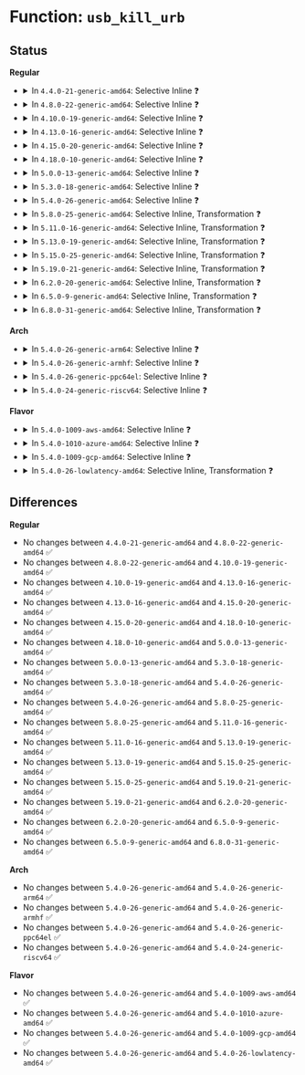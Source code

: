 # Function: <code>usb_kill_urb</code>

## Status
<b>Regular</b>
<ul>
<li>
<details>
<summary>In <code>4.4.0-21-generic-amd64</code>: Selective Inline ❓</summary>

```c
void usb_kill_urb(struct urb * urb)
```

```json
{
  "name": "usb_kill_urb",
  "collision_type": "Unique Global",
  "inline_type": "Selective",
  "funcs": [
    {
      "addr": 18446744071585203984,
      "name": "usb_kill_urb",
      "external": true,
      "loc": "drivers/usb/core/urb.c:660",
      "file": "drivers/usb/core/urb.c",
      "inline": "not declared, inlined",
      "caller_inline": [],
      "caller_func": [
        "drivers/usb/core/hub.c:hub_quiesce",
        "drivers/usb/core/hcd.c:usb_hcd_flush_endpoint",
        "drivers/usb/core/urb.c:usb_kill_anchored_urbs",
        "drivers/usb/core/message.c:usb_start_wait_urb",
        "drivers/usb/core/devio.c:destroy_async",
        "drivers/usb/core/devio.c:usbdev_do_ioctl"
      ]
    }
  ],
  "symbols": [
    {
      "addr": 18446744071585203984,
      "name": "usb_kill_urb",
      "section": ".text",
      "bind": "STB_GLOBAL",
      "size": 192
    }
  ]
}
```
</details>
</li>
<li>
<details>
<summary>In <code>4.8.0-22-generic-amd64</code>: Selective Inline ❓</summary>

```c
void usb_kill_urb(struct urb * urb)
```

```json
{
  "name": "usb_kill_urb",
  "collision_type": "Unique Global",
  "inline_type": "Selective",
  "funcs": [
    {
      "addr": 18446744071585596080,
      "name": "usb_kill_urb",
      "external": true,
      "loc": "drivers/usb/core/urb.c:660",
      "file": "drivers/usb/core/urb.c",
      "inline": "not declared, inlined",
      "caller_inline": [],
      "caller_func": [
        "drivers/usb/core/hub.c:hub_quiesce",
        "drivers/usb/core/hcd.c:usb_hcd_flush_endpoint",
        "drivers/usb/core/urb.c:usb_kill_anchored_urbs",
        "drivers/usb/core/message.c:usb_start_wait_urb",
        "drivers/usb/core/devio.c:usbdev_do_ioctl",
        "drivers/usb/core/devio.c:destroy_async"
      ]
    }
  ],
  "symbols": [
    {
      "addr": 18446744071585596080,
      "name": "usb_kill_urb",
      "section": ".text",
      "bind": "STB_GLOBAL",
      "size": 199
    }
  ]
}
```
</details>
</li>
<li>
<details>
<summary>In <code>4.10.0-19-generic-amd64</code>: Selective Inline ❓</summary>

```c
void usb_kill_urb(struct urb * urb)
```

```json
{
  "name": "usb_kill_urb",
  "collision_type": "Unique Global",
  "inline_type": "Selective",
  "funcs": [
    {
      "addr": 18446744071585783680,
      "name": "usb_kill_urb",
      "external": true,
      "loc": "drivers/usb/core/urb.c:660",
      "file": "drivers/usb/core/urb.c",
      "inline": "not declared, inlined",
      "caller_inline": [],
      "caller_func": [
        "drivers/usb/core/hub.c:hub_quiesce",
        "drivers/usb/core/hcd.c:usb_hcd_flush_endpoint",
        "drivers/usb/core/urb.c:usb_kill_anchored_urbs",
        "drivers/usb/core/message.c:usb_start_wait_urb",
        "drivers/usb/core/devio.c:usbdev_do_ioctl",
        "drivers/usb/core/devio.c:destroy_async"
      ]
    }
  ],
  "symbols": [
    {
      "addr": 18446744071585783680,
      "name": "usb_kill_urb",
      "section": ".text",
      "bind": "STB_GLOBAL",
      "size": 187
    }
  ]
}
```
</details>
</li>
<li>
<details>
<summary>In <code>4.13.0-16-generic-amd64</code>: Selective Inline ❓</summary>

```c
void usb_kill_urb(struct urb * urb)
```

```json
{
  "name": "usb_kill_urb",
  "collision_type": "Unique Global",
  "inline_type": "Selective",
  "funcs": [
    {
      "addr": 18446744071585870656,
      "name": "usb_kill_urb",
      "external": true,
      "loc": "drivers/usb/core/urb.c:660",
      "file": "drivers/usb/core/urb.c",
      "inline": "not declared, inlined",
      "caller_inline": [],
      "caller_func": [
        "drivers/usb/core/hub.c:hub_quiesce",
        "drivers/usb/core/hcd.c:usb_hcd_flush_endpoint",
        "drivers/usb/core/urb.c:usb_kill_anchored_urbs",
        "drivers/usb/core/message.c:usb_start_wait_urb",
        "drivers/usb/core/devio.c:usbdev_do_ioctl",
        "drivers/usb/core/devio.c:destroy_async"
      ]
    }
  ],
  "symbols": [
    {
      "addr": 18446744071585870656,
      "name": "usb_kill_urb",
      "section": ".text",
      "bind": "STB_GLOBAL",
      "size": 187
    }
  ]
}
```
</details>
</li>
<li>
<details>
<summary>In <code>4.15.0-20-generic-amd64</code>: Selective Inline ❓</summary>

```c
void usb_kill_urb(struct urb * urb)
```

```json
{
  "name": "usb_kill_urb",
  "collision_type": "Unique Global",
  "inline_type": "Selective",
  "funcs": [
    {
      "addr": 18446744071586310736,
      "name": "usb_kill_urb",
      "external": true,
      "loc": "drivers/usb/core/urb.c:683",
      "file": "drivers/usb/core/urb.c",
      "inline": "not declared, inlined",
      "caller_inline": [],
      "caller_func": [
        "drivers/usb/core/hub.c:hub_quiesce",
        "drivers/usb/core/hcd.c:usb_hcd_flush_endpoint",
        "drivers/usb/core/urb.c:usb_kill_anchored_urbs",
        "drivers/usb/core/message.c:usb_start_wait_urb",
        "drivers/usb/core/devio.c:usbdev_do_ioctl",
        "drivers/usb/core/devio.c:destroy_async"
      ]
    }
  ],
  "symbols": [
    {
      "addr": 18446744071586310736,
      "name": "usb_kill_urb",
      "section": ".text",
      "bind": "STB_GLOBAL",
      "size": 187
    }
  ]
}
```
</details>
</li>
<li>
<details>
<summary>In <code>4.18.0-10-generic-amd64</code>: Selective Inline ❓</summary>

```c
void usb_kill_urb(struct urb * urb)
```

```json
{
  "name": "usb_kill_urb",
  "collision_type": "Unique Global",
  "inline_type": "Selective",
  "funcs": [
    {
      "addr": 18446744071586568032,
      "name": "usb_kill_urb",
      "external": true,
      "loc": "drivers/usb/core/urb.c:688",
      "file": "drivers/usb/core/urb.c",
      "inline": "not declared, inlined",
      "caller_inline": [],
      "caller_func": [
        "drivers/usb/core/hub.c:hub_quiesce",
        "drivers/usb/core/hcd.c:usb_hcd_flush_endpoint",
        "drivers/usb/core/urb.c:usb_kill_anchored_urbs",
        "drivers/usb/core/message.c:usb_start_wait_urb",
        "drivers/usb/core/devio.c:usbdev_do_ioctl",
        "drivers/usb/core/devio.c:destroy_async"
      ]
    }
  ],
  "symbols": [
    {
      "addr": 18446744071586568032,
      "name": "usb_kill_urb",
      "section": ".text",
      "bind": "STB_GLOBAL",
      "size": 187
    }
  ]
}
```
</details>
</li>
<li>
<details>
<summary>In <code>5.0.0-13-generic-amd64</code>: Selective Inline ❓</summary>

```c
void usb_kill_urb(struct urb * urb)
```

```json
{
  "name": "usb_kill_urb",
  "collision_type": "Unique Global",
  "inline_type": "Selective",
  "funcs": [
    {
      "addr": 18446744071586717088,
      "name": "usb_kill_urb",
      "external": true,
      "loc": "drivers/usb/core/urb.c:688",
      "file": "drivers/usb/core/urb.c",
      "inline": "not declared, inlined",
      "caller_inline": [],
      "caller_func": [
        "drivers/usb/core/hub.c:hub_quiesce",
        "drivers/usb/core/hcd.c:usb_hcd_flush_endpoint",
        "drivers/usb/core/urb.c:usb_kill_anchored_urbs",
        "drivers/usb/core/message.c:usb_start_wait_urb",
        "drivers/usb/core/devio.c:usbdev_do_ioctl",
        "drivers/usb/core/devio.c:destroy_async"
      ]
    }
  ],
  "symbols": [
    {
      "addr": 18446744071586717088,
      "name": "usb_kill_urb",
      "section": ".text",
      "bind": "STB_GLOBAL",
      "size": 187
    }
  ]
}
```
</details>
</li>
<li>
<details>
<summary>In <code>5.3.0-18-generic-amd64</code>: Selective Inline ❓</summary>

```c
void usb_kill_urb(struct urb * urb)
```

```json
{
  "name": "usb_kill_urb",
  "collision_type": "Unique Global",
  "inline_type": "Selective",
  "funcs": [
    {
      "addr": 18446744071586972256,
      "name": "usb_kill_urb",
      "external": true,
      "loc": "drivers/usb/core/urb.c:687",
      "file": "drivers/usb/core/urb.c",
      "inline": "not declared, inlined",
      "caller_inline": [],
      "caller_func": [
        "drivers/usb/core/hub.c:hub_quiesce",
        "drivers/usb/core/hcd.c:usb_hcd_flush_endpoint",
        "drivers/usb/core/urb.c:usb_kill_anchored_urbs",
        "drivers/usb/core/message.c:usb_start_wait_urb",
        "drivers/usb/core/devio.c:usbdev_do_ioctl",
        "drivers/usb/core/devio.c:destroy_async"
      ]
    }
  ],
  "symbols": [
    {
      "addr": 18446744071586972256,
      "name": "usb_kill_urb",
      "section": ".text",
      "bind": "STB_GLOBAL",
      "size": 180
    }
  ]
}
```
</details>
</li>
<li>
<details>
<summary>In <code>5.4.0-26-generic-amd64</code>: Selective Inline ❓</summary>

```c
void usb_kill_urb(struct urb * urb)
```

```json
{
  "name": "usb_kill_urb",
  "collision_type": "Unique Global",
  "inline_type": "Selective",
  "funcs": [
    {
      "addr": 18446744071587171296,
      "name": "usb_kill_urb",
      "external": true,
      "loc": "drivers/usb/core/urb.c:688",
      "file": "drivers/usb/core/urb.c",
      "inline": "not declared, inlined",
      "caller_inline": [],
      "caller_func": [
        "drivers/usb/core/hub.c:hub_quiesce",
        "drivers/usb/core/hcd.c:usb_hcd_flush_endpoint",
        "drivers/usb/core/urb.c:usb_kill_anchored_urbs",
        "drivers/usb/core/message.c:usb_start_wait_urb",
        "drivers/usb/core/devio.c:usbdev_do_ioctl",
        "drivers/usb/core/devio.c:destroy_async"
      ]
    }
  ],
  "symbols": [
    {
      "addr": 18446744071587171296,
      "name": "usb_kill_urb",
      "section": ".text",
      "bind": "STB_GLOBAL",
      "size": 180
    }
  ]
}
```
</details>
</li>
<li>
<details>
<summary>In <code>5.8.0-25-generic-amd64</code>: Selective Inline, Transformation ❓</summary>

```c
void usb_kill_urb(struct urb * urb)
```

```json
{
  "name": "usb_kill_urb",
  "collision_type": "Unique Global",
  "inline_type": "Selective",
  "funcs": [
    {
      "addr": 18446744071588022052,
      "name": "usb_kill_urb",
      "external": true,
      "loc": "drivers/usb/core/urb.c:688",
      "file": "drivers/usb/core/urb.c",
      "inline": "not declared, inlined",
      "caller_inline": [
        "drivers/usb/core/urb.c:usb_kill_anchored_urbs"
      ],
      "caller_func": [
        "drivers/usb/core/hub.c:hub_quiesce",
        "drivers/usb/core/hcd.c:usb_hcd_flush_endpoint",
        "drivers/usb/core/urb.c:usb_kill_anchored_urbs",
        "drivers/usb/core/message.c:usb_start_wait_urb",
        "drivers/usb/core/devio.c:usbdev_do_ioctl",
        "drivers/usb/core/devio.c:destroy_async"
      ]
    }
  ],
  "symbols": [
    {
      "addr": 18446744071588020464,
      "name": "usb_kill_urb.part.0",
      "section": ".text",
      "bind": "STB_LOCAL",
      "size": 152
    },
    {
      "addr": 18446744071588020624,
      "name": "usb_kill_urb",
      "section": ".text",
      "bind": "STB_GLOBAL",
      "size": 54
    }
  ]
}
```
</details>
</li>
<li>
<details>
<summary>In <code>5.11.0-16-generic-amd64</code>: Selective Inline, Transformation ❓</summary>

```c
void usb_kill_urb(struct urb * urb)
```

```json
{
  "name": "usb_kill_urb",
  "collision_type": "Unique Global",
  "inline_type": "Selective",
  "funcs": [
    {
      "addr": 18446744071588069397,
      "name": "usb_kill_urb",
      "external": true,
      "loc": "drivers/usb/core/urb.c:703",
      "file": "drivers/usb/core/urb.c",
      "inline": "not declared, inlined",
      "caller_inline": [
        "drivers/usb/core/urb.c:usb_kill_anchored_urbs"
      ],
      "caller_func": [
        "drivers/usb/core/hub.c:hub_quiesce",
        "drivers/usb/core/hcd.c:usb_hcd_flush_endpoint",
        "drivers/usb/core/urb.c:usb_kill_anchored_urbs",
        "drivers/usb/core/message.c:usb_start_wait_urb",
        "drivers/usb/core/devio.c:usbdev_do_ioctl",
        "drivers/usb/core/devio.c:destroy_async"
      ]
    }
  ],
  "symbols": [
    {
      "addr": 18446744071588068272,
      "name": "usb_kill_urb.part.0",
      "section": ".text",
      "bind": "STB_LOCAL",
      "size": 152
    },
    {
      "addr": 18446744071588068432,
      "name": "usb_kill_urb",
      "section": ".text",
      "bind": "STB_GLOBAL",
      "size": 54
    }
  ]
}
```
</details>
</li>
<li>
<details>
<summary>In <code>5.13.0-19-generic-amd64</code>: Selective Inline, Transformation ❓</summary>

```c
void usb_kill_urb(struct urb * urb)
```

```json
{
  "name": "usb_kill_urb",
  "collision_type": "Unique Global",
  "inline_type": "Selective",
  "funcs": [
    {
      "addr": 18446744071587952981,
      "name": "usb_kill_urb",
      "external": true,
      "loc": "drivers/usb/core/urb.c:703",
      "file": "drivers/usb/core/urb.c",
      "inline": "not declared, inlined",
      "caller_inline": [
        "drivers/usb/core/urb.c:usb_kill_anchored_urbs"
      ],
      "caller_func": [
        "drivers/usb/core/hub.c:hub_quiesce",
        "drivers/usb/core/hcd.c:usb_hcd_flush_endpoint",
        "drivers/usb/core/urb.c:usb_kill_anchored_urbs",
        "drivers/usb/core/message.c:usb_start_wait_urb",
        "drivers/usb/core/devio.c:usbdev_do_ioctl",
        "drivers/usb/core/devio.c:destroy_async"
      ]
    }
  ],
  "symbols": [
    {
      "addr": 18446744071587951056,
      "name": "usb_kill_urb.part.0",
      "section": ".text",
      "bind": "STB_LOCAL",
      "size": 152
    },
    {
      "addr": 18446744071587951216,
      "name": "usb_kill_urb",
      "section": ".text",
      "bind": "STB_GLOBAL",
      "size": 54
    }
  ]
}
```
</details>
</li>
<li>
<details>
<summary>In <code>5.15.0-25-generic-amd64</code>: Selective Inline, Transformation ❓</summary>

```c
void usb_kill_urb(struct urb * urb)
```

```json
{
  "name": "usb_kill_urb",
  "collision_type": "Unique Global",
  "inline_type": "Selective",
  "funcs": [
    {
      "addr": 18446744071588563621,
      "name": "usb_kill_urb",
      "external": true,
      "loc": "drivers/usb/core/urb.c:712",
      "file": "drivers/usb/core/urb.c",
      "inline": "not declared, inlined",
      "caller_inline": [
        "drivers/usb/core/urb.c:usb_kill_anchored_urbs"
      ],
      "caller_func": [
        "drivers/usb/core/hub.c:hub_quiesce",
        "drivers/usb/core/hcd.c:usb_hcd_flush_endpoint",
        "drivers/usb/core/urb.c:usb_kill_anchored_urbs",
        "drivers/usb/core/message.c:usb_start_wait_urb",
        "drivers/usb/core/devio.c:usbdev_do_ioctl",
        "drivers/usb/core/devio.c:usbfs_start_wait_urb",
        "drivers/usb/core/devio.c:destroy_async"
      ]
    }
  ],
  "symbols": [
    {
      "addr": 18446744071588561696,
      "name": "usb_kill_urb.part.0",
      "section": ".text",
      "bind": "STB_LOCAL",
      "size": 152
    },
    {
      "addr": 18446744071588561856,
      "name": "usb_kill_urb",
      "section": ".text",
      "bind": "STB_GLOBAL",
      "size": 54
    }
  ]
}
```
</details>
</li>
<li>
<details>
<summary>In <code>5.19.0-21-generic-amd64</code>: Selective Inline, Transformation ❓</summary>

```c
void usb_kill_urb(struct urb * urb)
```

```json
{
  "name": "usb_kill_urb",
  "collision_type": "Unique Global",
  "inline_type": "Selective",
  "funcs": [
    {
      "addr": 18446744071589973346,
      "name": "usb_kill_urb",
      "external": true,
      "loc": "drivers/usb/core/urb.c:712",
      "file": "drivers/usb/core/urb.c",
      "inline": "not declared, inlined",
      "caller_inline": [
        "drivers/usb/core/urb.c:usb_kill_anchored_urbs"
      ],
      "caller_func": [
        "drivers/usb/core/hub.c:hub_quiesce",
        "drivers/usb/core/hcd.c:usb_hcd_flush_endpoint",
        "drivers/usb/core/urb.c:usb_kill_anchored_urbs",
        "drivers/usb/core/message.c:usb_start_wait_urb",
        "drivers/usb/core/devio.c:usbdev_do_ioctl",
        "drivers/usb/core/devio.c:usbfs_start_wait_urb",
        "drivers/usb/core/devio.c:destroy_async"
      ]
    }
  ],
  "symbols": [
    {
      "addr": 18446744071589972192,
      "name": "usb_kill_urb.part.0",
      "section": ".text",
      "bind": "STB_LOCAL",
      "size": 207
    },
    {
      "addr": 18446744071589972400,
      "name": "usb_kill_urb",
      "section": ".text",
      "bind": "STB_GLOBAL",
      "size": 59
    }
  ]
}
```
</details>
</li>
<li>
<details>
<summary>In <code>6.2.0-20-generic-amd64</code>: Selective Inline, Transformation ❓</summary>

```c
void usb_kill_urb(struct urb * urb)
```

```json
{
  "name": "usb_kill_urb",
  "collision_type": "Unique Global",
  "inline_type": "Selective",
  "funcs": [
    {
      "addr": 18446744071591566738,
      "name": "usb_kill_urb",
      "external": true,
      "loc": "drivers/usb/core/urb.c:714",
      "file": "drivers/usb/core/urb.c",
      "inline": "not declared, inlined",
      "caller_inline": [
        "drivers/usb/core/urb.c:usb_kill_anchored_urbs"
      ],
      "caller_func": [
        "drivers/usb/core/hub.c:hub_quiesce",
        "drivers/usb/core/hcd.c:usb_hcd_flush_endpoint",
        "drivers/usb/core/urb.c:usb_kill_anchored_urbs",
        "drivers/usb/core/message.c:usb_start_wait_urb",
        "drivers/usb/core/devio.c:usbdev_do_ioctl",
        "drivers/usb/core/devio.c:usbfs_start_wait_urb",
        "drivers/usb/core/devio.c:destroy_async"
      ]
    }
  ],
  "symbols": [
    {
      "addr": 18446744071591565472,
      "name": "usb_kill_urb.part.0",
      "section": ".text",
      "bind": "STB_LOCAL",
      "size": 207
    },
    {
      "addr": 18446744071591565696,
      "name": "usb_kill_urb",
      "section": ".text",
      "bind": "STB_GLOBAL",
      "size": 59
    }
  ]
}
```
</details>
</li>
<li>
<details>
<summary>In <code>6.5.0-9-generic-amd64</code>: Selective Inline, Transformation ❓</summary>

```c
void usb_kill_urb(struct urb * urb)
```

```json
{
  "name": "usb_kill_urb",
  "collision_type": "Unique Global",
  "inline_type": "Selective",
  "funcs": [
    {
      "addr": 18446744071591988510,
      "name": "usb_kill_urb",
      "external": true,
      "loc": "drivers/usb/core/urb.c:714",
      "file": "drivers/usb/core/urb.c",
      "inline": "not declared, inlined",
      "caller_inline": [
        "drivers/usb/core/urb.c:usb_kill_anchored_urbs"
      ],
      "caller_func": [
        "drivers/usb/core/hub.c:hub_quiesce",
        "drivers/usb/core/hcd.c:usb_hcd_flush_endpoint",
        "drivers/usb/core/urb.c:usb_kill_anchored_urbs",
        "drivers/usb/core/message.c:usb_start_wait_urb",
        "drivers/usb/core/devio.c:usbdev_do_ioctl",
        "drivers/usb/core/devio.c:usbfs_start_wait_urb",
        "drivers/usb/core/devio.c:destroy_async"
      ]
    }
  ],
  "symbols": [
    {
      "addr": 18446744071591987232,
      "name": "usb_kill_urb.part.0",
      "section": ".text",
      "bind": "STB_LOCAL",
      "size": 207
    },
    {
      "addr": 18446744071591987456,
      "name": "usb_kill_urb",
      "section": ".text",
      "bind": "STB_GLOBAL",
      "size": 59
    }
  ]
}
```
</details>
</li>
<li>
<details>
<summary>In <code>6.8.0-31-generic-amd64</code>: Selective Inline, Transformation ❓</summary>

```c
void usb_kill_urb(struct urb * urb)
```

```json
{
  "name": "usb_kill_urb",
  "collision_type": "Unique Global",
  "inline_type": "Selective",
  "funcs": [
    {
      "addr": 18446744071592728430,
      "name": "usb_kill_urb",
      "external": true,
      "loc": "drivers/usb/core/urb.c:699",
      "file": "drivers/usb/core/urb.c",
      "inline": "not declared, inlined",
      "caller_inline": [
        "drivers/usb/core/urb.c:usb_kill_anchored_urbs"
      ],
      "caller_func": [
        "drivers/usb/core/hub.c:hub_quiesce",
        "drivers/usb/core/hcd.c:usb_hcd_flush_endpoint",
        "drivers/usb/core/urb.c:usb_kill_anchored_urbs",
        "drivers/usb/core/message.c:usb_start_wait_urb",
        "drivers/usb/core/devio.c:usbdev_do_ioctl",
        "drivers/usb/core/devio.c:usbfs_start_wait_urb",
        "drivers/usb/core/devio.c:destroy_async"
      ]
    }
  ],
  "symbols": [
    {
      "addr": 18446744071592727152,
      "name": "usb_kill_urb.part.0",
      "section": ".text",
      "bind": "STB_LOCAL",
      "size": 207
    },
    {
      "addr": 18446744071592727376,
      "name": "usb_kill_urb",
      "section": ".text",
      "bind": "STB_GLOBAL",
      "size": 59
    }
  ]
}
```
</details>
</li>
</ul>
<b>Arch</b>
<ul>
<li>
<details>
<summary>In <code>5.4.0-26-generic-arm64</code>: Selective Inline ❓</summary>

```c
void usb_kill_urb(struct urb * urb)
```

```json
{
  "name": "usb_kill_urb",
  "collision_type": "Unique Global",
  "inline_type": "Selective",
  "funcs": [
    {
      "addr": 18446603336500251600,
      "name": "usb_kill_urb",
      "external": true,
      "loc": "drivers/usb/core/urb.c:688",
      "file": "drivers/usb/core/urb.c",
      "inline": "not declared, inlined",
      "caller_inline": [],
      "caller_func": [
        "drivers/usb/core/hub.c:hub_quiesce",
        "drivers/usb/core/hcd.c:usb_hcd_flush_endpoint",
        "drivers/usb/core/urb.c:usb_kill_anchored_urbs",
        "drivers/usb/core/message.c:usb_start_wait_urb",
        "drivers/usb/core/devio.c:usbdev_do_ioctl",
        "drivers/usb/core/devio.c:destroy_async"
      ]
    }
  ],
  "symbols": [
    {
      "addr": 18446603336500251600,
      "name": "usb_kill_urb",
      "section": ".text",
      "bind": "STB_GLOBAL",
      "size": 300
    }
  ]
}
```
</details>
</li>
<li>
<details>
<summary>In <code>5.4.0-26-generic-armhf</code>: Selective Inline ❓</summary>

```c
void usb_kill_urb(struct urb * urb)
```

```json
{
  "name": "usb_kill_urb",
  "collision_type": "Unique Global",
  "inline_type": "Selective",
  "funcs": [
    {
      "addr": 3232725492,
      "name": "usb_kill_urb",
      "external": true,
      "loc": "drivers/usb/core/urb.c:688",
      "file": "drivers/usb/core/urb.c",
      "inline": "not declared, inlined",
      "caller_inline": [],
      "caller_func": [
        "drivers/usb/core/hub.c:hub_quiesce",
        "drivers/usb/core/hcd.c:usb_hcd_flush_endpoint",
        "drivers/usb/core/urb.c:usb_kill_anchored_urbs",
        "drivers/usb/core/message.c:usb_start_wait_urb",
        "drivers/usb/core/devio.c:usbdev_do_ioctl",
        "drivers/usb/core/devio.c:destroy_async"
      ]
    }
  ],
  "symbols": [
    {
      "addr": 3232725492,
      "name": "usb_kill_urb",
      "section": ".text",
      "bind": "STB_GLOBAL",
      "size": 276
    }
  ]
}
```
</details>
</li>
<li>
<details>
<summary>In <code>5.4.0-26-generic-ppc64el</code>: Selective Inline ❓</summary>

```c
void usb_kill_urb(struct urb * urb)
```

```json
{
  "name": "usb_kill_urb",
  "collision_type": "Unique Global",
  "inline_type": "Selective",
  "funcs": [
    {
      "addr": 13835058055293546608,
      "name": "usb_kill_urb",
      "external": true,
      "loc": "drivers/usb/core/urb.c:688",
      "file": "drivers/usb/core/urb.c",
      "inline": "not declared, inlined",
      "caller_inline": [],
      "caller_func": [
        "drivers/usb/core/hub.c:hub_quiesce",
        "drivers/usb/core/hcd.c:usb_hcd_flush_endpoint",
        "drivers/usb/core/urb.c:usb_kill_anchored_urbs",
        "drivers/usb/core/message.c:usb_start_wait_urb",
        "drivers/usb/core/devio.c:usbdev_do_ioctl",
        "drivers/usb/core/devio.c:destroy_async"
      ]
    }
  ],
  "symbols": [
    {
      "addr": 13835058055293546608,
      "name": "usb_kill_urb",
      "section": ".text",
      "bind": "STB_GLOBAL",
      "size": 340
    }
  ]
}
```
</details>
</li>
<li>
<details>
<summary>In <code>5.4.0-24-generic-riscv64</code>: Selective Inline ❓</summary>

```c
void usb_kill_urb(struct urb * urb)
```

```json
{
  "name": "usb_kill_urb",
  "collision_type": "Unique Global",
  "inline_type": "Selective",
  "funcs": [
    {
      "addr": 18446743936277167238,
      "name": "usb_kill_urb",
      "external": true,
      "loc": "drivers/usb/core/urb.c:688",
      "file": "drivers/usb/core/urb.c",
      "inline": "not declared, inlined",
      "caller_inline": [],
      "caller_func": [
        "drivers/usb/core/hub.c:hub_quiesce",
        "drivers/usb/core/hcd.c:usb_hcd_flush_endpoint",
        "drivers/usb/core/urb.c:usb_kill_anchored_urbs",
        "drivers/usb/core/message.c:usb_start_wait_urb",
        "drivers/usb/core/devio.c:usbdev_do_ioctl",
        "drivers/usb/core/devio.c:destroy_async"
      ]
    }
  ],
  "symbols": [
    {
      "addr": 18446743936277167238,
      "name": "usb_kill_urb",
      "section": ".text",
      "bind": "STB_GLOBAL",
      "size": 176
    }
  ]
}
```
</details>
</li>
</ul>
<b>Flavor</b>
<ul>
<li>
<details>
<summary>In <code>5.4.0-1009-aws-amd64</code>: Selective Inline ❓</summary>

```c
void usb_kill_urb(struct urb * urb)
```

```json
{
  "name": "usb_kill_urb",
  "collision_type": "Unique Global",
  "inline_type": "Selective",
  "funcs": [
    {
      "addr": 18446744071586877376,
      "name": "usb_kill_urb",
      "external": true,
      "loc": "drivers/usb/core/urb.c:688",
      "file": "drivers/usb/core/urb.c",
      "inline": "not declared, inlined",
      "caller_inline": [],
      "caller_func": [
        "drivers/usb/core/hub.c:hub_quiesce",
        "drivers/usb/core/hcd.c:usb_hcd_flush_endpoint",
        "drivers/usb/core/urb.c:usb_kill_anchored_urbs",
        "drivers/usb/core/message.c:usb_start_wait_urb",
        "drivers/usb/core/devio.c:usbdev_do_ioctl",
        "drivers/usb/core/devio.c:destroy_async"
      ]
    }
  ],
  "symbols": [
    {
      "addr": 18446744071586877376,
      "name": "usb_kill_urb",
      "section": ".text",
      "bind": "STB_GLOBAL",
      "size": 180
    }
  ]
}
```
</details>
</li>
<li>
<details>
<summary>In <code>5.4.0-1010-azure-amd64</code>: Selective Inline ❓</summary>

```c
void usb_kill_urb(struct urb * urb)
```

```json
{
  "name": "usb_kill_urb",
  "collision_type": "Unique Global",
  "inline_type": "Selective",
  "funcs": [
    {
      "addr": 18446744071586818512,
      "name": "usb_kill_urb",
      "external": true,
      "loc": "drivers/usb/core/urb.c:688",
      "file": "drivers/usb/core/urb.c",
      "inline": "not declared, inlined",
      "caller_inline": [],
      "caller_func": [
        "drivers/usb/core/hub.c:hub_quiesce",
        "drivers/usb/core/hcd.c:usb_hcd_flush_endpoint",
        "drivers/usb/core/urb.c:usb_kill_anchored_urbs",
        "drivers/usb/core/message.c:usb_start_wait_urb",
        "drivers/usb/core/devio.c:usbdev_do_ioctl",
        "drivers/usb/core/devio.c:destroy_async"
      ]
    }
  ],
  "symbols": [
    {
      "addr": 18446744071586818512,
      "name": "usb_kill_urb",
      "section": ".text",
      "bind": "STB_GLOBAL",
      "size": 180
    }
  ]
}
```
</details>
</li>
<li>
<details>
<summary>In <code>5.4.0-1009-gcp-amd64</code>: Selective Inline ❓</summary>

```c
void usb_kill_urb(struct urb * urb)
```

```json
{
  "name": "usb_kill_urb",
  "collision_type": "Unique Global",
  "inline_type": "Selective",
  "funcs": [
    {
      "addr": 18446744071587125856,
      "name": "usb_kill_urb",
      "external": true,
      "loc": "drivers/usb/core/urb.c:688",
      "file": "drivers/usb/core/urb.c",
      "inline": "not declared, inlined",
      "caller_inline": [],
      "caller_func": [
        "drivers/usb/core/hub.c:hub_quiesce",
        "drivers/usb/core/hcd.c:usb_hcd_flush_endpoint",
        "drivers/usb/core/urb.c:usb_kill_anchored_urbs",
        "drivers/usb/core/message.c:usb_start_wait_urb",
        "drivers/usb/core/devio.c:usbdev_do_ioctl",
        "drivers/usb/core/devio.c:destroy_async"
      ]
    }
  ],
  "symbols": [
    {
      "addr": 18446744071587125856,
      "name": "usb_kill_urb",
      "section": ".text",
      "bind": "STB_GLOBAL",
      "size": 180
    }
  ]
}
```
</details>
</li>
<li>
<details>
<summary>In <code>5.4.0-26-lowlatency-amd64</code>: Selective Inline, Transformation ❓</summary>

```c
void usb_kill_urb(struct urb * urb)
```

```json
{
  "name": "usb_kill_urb",
  "collision_type": "Unique Global",
  "inline_type": "Selective",
  "funcs": [
    {
      "addr": 18446744071587233896,
      "name": "usb_kill_urb",
      "external": true,
      "loc": "drivers/usb/core/urb.c:688",
      "file": "drivers/usb/core/urb.c",
      "inline": "not declared, inlined",
      "caller_inline": [
        "drivers/usb/core/urb.c:usb_kill_anchored_urbs"
      ],
      "caller_func": [
        "drivers/usb/core/hub.c:hub_quiesce",
        "drivers/usb/core/hcd.c:usb_hcd_flush_endpoint",
        "drivers/usb/core/urb.c:usb_kill_anchored_urbs",
        "drivers/usb/core/message.c:usb_start_wait_urb",
        "drivers/usb/core/devio.c:usbdev_do_ioctl",
        "drivers/usb/core/devio.c:destroy_async"
      ]
    }
  ],
  "symbols": [
    {
      "addr": 18446744071587232960,
      "name": "usb_kill_urb.part.0",
      "section": ".text",
      "bind": "STB_LOCAL",
      "size": 148
    },
    {
      "addr": 18446744071587233120,
      "name": "usb_kill_urb",
      "section": ".text",
      "bind": "STB_GLOBAL",
      "size": 36
    }
  ]
}
```
</details>
</li>
</ul>

## Differences
<b>Regular</b>
<ul>
<li>
No changes between <code>4.4.0-21-generic-amd64</code> and <code>4.8.0-22-generic-amd64</code> ✅
</li>
<li>
No changes between <code>4.8.0-22-generic-amd64</code> and <code>4.10.0-19-generic-amd64</code> ✅
</li>
<li>
No changes between <code>4.10.0-19-generic-amd64</code> and <code>4.13.0-16-generic-amd64</code> ✅
</li>
<li>
No changes between <code>4.13.0-16-generic-amd64</code> and <code>4.15.0-20-generic-amd64</code> ✅
</li>
<li>
No changes between <code>4.15.0-20-generic-amd64</code> and <code>4.18.0-10-generic-amd64</code> ✅
</li>
<li>
No changes between <code>4.18.0-10-generic-amd64</code> and <code>5.0.0-13-generic-amd64</code> ✅
</li>
<li>
No changes between <code>5.0.0-13-generic-amd64</code> and <code>5.3.0-18-generic-amd64</code> ✅
</li>
<li>
No changes between <code>5.3.0-18-generic-amd64</code> and <code>5.4.0-26-generic-amd64</code> ✅
</li>
<li>
No changes between <code>5.4.0-26-generic-amd64</code> and <code>5.8.0-25-generic-amd64</code> ✅
</li>
<li>
No changes between <code>5.8.0-25-generic-amd64</code> and <code>5.11.0-16-generic-amd64</code> ✅
</li>
<li>
No changes between <code>5.11.0-16-generic-amd64</code> and <code>5.13.0-19-generic-amd64</code> ✅
</li>
<li>
No changes between <code>5.13.0-19-generic-amd64</code> and <code>5.15.0-25-generic-amd64</code> ✅
</li>
<li>
No changes between <code>5.15.0-25-generic-amd64</code> and <code>5.19.0-21-generic-amd64</code> ✅
</li>
<li>
No changes between <code>5.19.0-21-generic-amd64</code> and <code>6.2.0-20-generic-amd64</code> ✅
</li>
<li>
No changes between <code>6.2.0-20-generic-amd64</code> and <code>6.5.0-9-generic-amd64</code> ✅
</li>
<li>
No changes between <code>6.5.0-9-generic-amd64</code> and <code>6.8.0-31-generic-amd64</code> ✅
</li>
</ul>
<b>Arch</b>
<ul>
<li>
No changes between <code>5.4.0-26-generic-amd64</code> and <code>5.4.0-26-generic-arm64</code> ✅
</li>
<li>
No changes between <code>5.4.0-26-generic-amd64</code> and <code>5.4.0-26-generic-armhf</code> ✅
</li>
<li>
No changes between <code>5.4.0-26-generic-amd64</code> and <code>5.4.0-26-generic-ppc64el</code> ✅
</li>
<li>
No changes between <code>5.4.0-26-generic-amd64</code> and <code>5.4.0-24-generic-riscv64</code> ✅
</li>
</ul>
<b>Flavor</b>
<ul>
<li>
No changes between <code>5.4.0-26-generic-amd64</code> and <code>5.4.0-1009-aws-amd64</code> ✅
</li>
<li>
No changes between <code>5.4.0-26-generic-amd64</code> and <code>5.4.0-1010-azure-amd64</code> ✅
</li>
<li>
No changes between <code>5.4.0-26-generic-amd64</code> and <code>5.4.0-1009-gcp-amd64</code> ✅
</li>
<li>
No changes between <code>5.4.0-26-generic-amd64</code> and <code>5.4.0-26-lowlatency-amd64</code> ✅
</li>
</ul>
